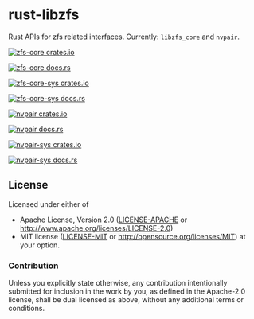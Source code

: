 # rust-libzfs

Rust APIs for zfs related interfaces. Currently: `libzfs_core` and `nvpair`.

[![zfs-core crates.io](https://img.shields.io/badge/dynamic/json.svg?label=crates.io&url=https%3A%2F%2Fcrates.io%2Fapi%2Fv1%2Fcrates%2Fzfs-core%2Fversions&query=%24.versions.0.num&colorB=orange&prefix=zfs-core%20%3D%20%22&suffix=%22)](https://crates.io/crates/zfs-core)

[![zfs-core docs.rs](https://img.shields.io/badge/documentation-release-brightgreen.svg?style=flat)](https://docs.rs/zfs-core/)

[![zfs-core-sys crates.io](https://img.shields.io/badge/dynamic/json.svg?label=crates.io&url=https%3A%2F%2Fcrates.io%2Fapi%2Fv1%2Fcrates%2Fzfs-core-sys%2Fversions&query=%24.versions.0.num&colorB=orange&prefix=zfs-core-sys%20%3D%20%22&suffix=%22)](https://crates.io/crates/zfs-core-sys)

[![zfs-core-sys docs.rs](https://img.shields.io/badge/documentation-release-brightgreen.svg?style=flat)](https://docs.rs/zfs-core-sys/)

[![nvpair crates.io](https://img.shields.io/badge/dynamic/json.svg?label=crates.io&url=https%3A%2F%2Fcrates.io%2Fapi%2Fv1%2Fcrates%2Fnvpair%2Fversions&query=%24.versions.0.num&colorB=orange&prefix=nvpair%20%3D%20%22&suffix=%22)](https://crates.io/crates/nvpair)

[![nvpair docs.rs](https://img.shields.io/badge/documentation-release-brightgreen.svg?style=flat)](https://docs.rs/nvpair/)

[![nvpair-sys crates.io](https://img.shields.io/badge/dynamic/json.svg?label=crates.io&url=https%3A%2F%2Fcrates.io%2Fapi%2Fv1%2Fcrates%2Fnvpair-sys%2Fversions&query=%24.versions.0.num&colorB=orange&prefix=nvpair-sys%20%3D%20%22&suffix=%22)](https://crates.io/crates/nvpair-sys)

[![nvpair-sys docs.rs](https://img.shields.io/badge/documentation-release-brightgreen.svg?style=flat)](https://docs.rs/nvpair-sys/)

## License

Licensed under either of
 * Apache License, Version 2.0 ([LICENSE-APACHE](LICENSE-APACHE) or http://www.apache.org/licenses/LICENSE-2.0)
 * MIT license ([LICENSE-MIT](LICENSE-MIT) or http://opensource.org/licenses/MIT)
  at your option.

### Contribution

Unless you explicitly state otherwise, any contribution intentionally submitted
for inclusion in the work by you, as defined in the Apache-2.0 license, shall be dual licensed as above, without any
additional terms or conditions.
